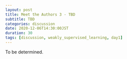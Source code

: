 ```yaml
---
layout: post
title: Meet the Authors 3 - TBD
subtitle: TBD
categories: discussion
date: 2020-12-06T14:30:00JST
duration: 30
tags: [discussion, weakly_supervised_learning, day1]
---
```


To be determined.
